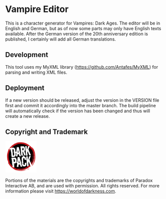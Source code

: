 Vampire Editor
==============

This is a character generator for Vampires: Dark Ages.
The editor will be in English and German, but as of now some parts may only have English texts available. After the German version of the 20th anniversary edition is published, I certainly will add all German translations.

Development
-----------

This tool uses my MyXML library (https://github.com/Antafes/MyXML) for parsing and writing XML files.

Deployment
----------

If a new version should be released, adjust the version in the VERSION file first and commit it accordingly into the master branch.
The build pipeline will automatically check if the version has been changed and thus will create a new release.

Copyright and Trademark
-----------------------

<img src="src/main/resources/images/darkPackLogo.png" width="100" />

Portions of the materials are the copyrights and trademarks of Paradox Interactive AB, and are used with permission. 
All rights reserved. 
For more information please visit https://worldofdarkness.com.
